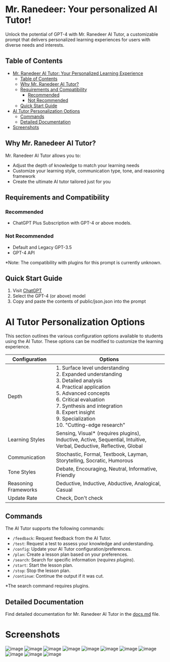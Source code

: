 # Mr. Ranedeer: Your personalized AI Tutor!

Unlock the potential of GPT-4 with Mr. Ranedeer AI Tutor, a customizable prompt that delivers personalized learning experiences for users with diverse needs and interests.

## Table of Contents

-   [Mr. Ranedeer AI Tutor: Your Personalized Learning Experience](#mr-ranedeer-ai-tutor-your-personalized-learning-experience)
    -   [Table of Contents](#table-of-contents)
    -   [Why Mr. Ranedeer AI Tutor?](#why-mr-ranedeer-ai-tutor)
    -   [Requirements and Compatibility](#requirements-and-compatibility)
        -   [Recommended](#recommended)
        -   [Not Recommended](#not-recommended)
    -   [Quick Start Guide](#quick-start-guide)
-   [AI Tutor Personalization Options](#ai-tutor-personalization-options)
    -   [Commands](#commands)
    -   [Detailed Documentation](#detailed-documentation)
-   [Screenshots](#screenshots)

## Why Mr. Ranedeer AI Tutor?

Mr. Ranedeer AI Tutor allows you to:

-   Adjust the depth of knowledge to match your learning needs
-   Customize your learning style, communication type, tone, and reasoning framework
-   Create the ultimate AI tutor tailored just for you

## Requirements and Compatibility

### Recommended

-   ChatGPT Plus Subscription with GPT-4 or above models.

### Not Recommended

-   Default and Legacy GPT-3.5
-   GPT-4 API

\*Note: The compatibility with plugins for this prompt is currently unknown.

## Quick Start Guide

1. Visit [ChatGPT](https://chat.openai.com/chat)
2. Select the GPT-4 (or above) model
3. Copy and paste the contents of public/json.json into the prompt

# AI Tutor Personalization Options

This section outlines the various configuration options available to students using the AI Tutor. These options can be modified to customize the learning experience.

| Configuration        | Options                                                                                                                                                                                                                                                                    |
| -------------------- | -------------------------------------------------------------------------------------------------------------------------------------------------------------------------------------------------------------------------------------------------------------------------- |
| Depth                | 1. Surface level understanding<br>2. Expanded understanding<br>3. Detailed analysis<br>4. Practical application<br>5. Advanced concepts<br>6. Critical evaluation<br>7. Synthesis and integration<br>8. Expert insight<br>9. Specialization<br>10. "Cutting-edge research" |
| Learning Styles      | Sensing, Visual\* (requires plugins), Inductive, Active, Sequential, Intuitive, Verbal, Deductive, Reflective, Global                                                                                                                                                      |
| Communication        | Stochastic, Formal, Textbook, Layman, Storytelling, Socratic, Humorous                                                                                                                                                                                                     |
| Tone Styles          | Debate, Encouraging, Neutral, Informative, Friendly                                                                                                                                                                                                                        |
| Reasoning Frameworks | Deductive, Inductive, Abductive, Analogical, Casual                                                                                                                                                                                                                        |
| Update Rate          | Check, Don't check                                                                                                                                                                                                                                                         |

## Commands

The AI Tutor supports the following commands:

-   `/feedback`: Request feedback from the AI Tutor.
-   `/test`: Request a test to assess your knowledge and understanding.
-   `/config`: Update your AI Tutor configuration/preferences.
-   `/plan`: Create a lesson plan based on your preferences.
-   `/search`: Search for specific information (_requires plugins_).
-   `/start`: Start the lesson plan.
-   `/stop`: Stop the lesson plan.
-   `/continue`: Continue the output if it was cut.

\*The search command requires plugins.

## Detailed Documentation

Find detailed documentation for Mr. Ranedeer AI Tutor in the [docs.md](https://github.com/JushBJJ/Mr.-Ranedeer-AI-Tutor/blob/master/docs.md) file.

# Screenshots

![image](https://user-images.githubusercontent.com/36951064/229168456-bc860426-afc5-4048-a910-3d4437b2d2db.png)
![image](https://user-images.githubusercontent.com/36951064/229168787-e3892fce-e0a1-4cf4-808d-b3dc2fa1f6fe.png)
![image](https://user-images.githubusercontent.com/36951064/229167741-c58c499c-8728-4acd-9009-266dea8bdc3c.png)
![image](https://user-images.githubusercontent.com/36951064/229167866-291b4804-8c3b-4342-a6eb-d76f806e2b06.png)
![image](https://user-images.githubusercontent.com/36951064/229167937-733e2d9b-2f5d-4ecc-aa33-c5ce147e7f91.png)
![image](https://user-images.githubusercontent.com/36951064/229167647-c8049f2f-081f-453c-9e62-702f93f0894f.png)
![image](https://user-images.githubusercontent.com/36951064/229167357-fd0795d3-5594-4d9d-8ad3-5462aaf5f791.png)
![image](https://user-images.githubusercontent.com/36951064/229167458-86c19883-3537-4a05-908a-8d74cc5df14d.png)
![image](https://user-images.githubusercontent.com/36951064/229169127-2007bad7-6ffd-4422-a7e3-59f6a1ebb0d6.png)
![image](https://user-images.githubusercontent.com/36951064/229169351-60b208dd-7514-4956-a4ae-ccaaa30d56eb.png)
![image](https://user-images.githubusercontent.com/36951064/229169501-c77881c0-6ad7-4075-8b80-661b6a96e201.png)
